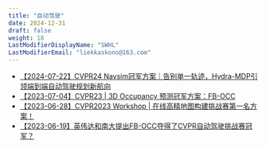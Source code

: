```yaml
---
title: "自动驾驶"
date: 2024-12-31
draft: false
weight: 18
LastModifierDisplayName: "SWHL"
LastModifierEmail: "liekkaskono@163.com"
---
```

 
- [【2024-07-22】CVPR24 Navsim冠军方案｜告别单一轨迹，Hydra-MDP引领端到端自动驾驶规划新航向](https://mp.weixin.qq.com/s/so4u42PUzW-hToPbT9F25g)
- [【2023-07-04】CVPR23 | 3D Occupancy 预测冠军方案：FB-OCC](https://mp.weixin.qq.com/s/dDyZe8rx9mXBwkycUQLiTA)
- [【2023-06-28】CVPR2023 Workshop | 在线高精地图构建挑战赛第一名方案！](https://mp.weixin.qq.com/s/kUPmRmyNhEQZycp3BRdlhw)
- [【2023-06-19】英伟达和南大提出FB-OCC夺得了CVPR自动驾驶挑战赛冠军？](https://mp.weixin.qq.com/s/8YGrAD95WuOB84c3Kmm-OA)
